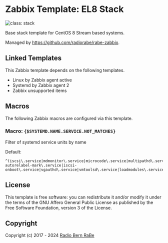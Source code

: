 # Zabbix Template: EL8 Stack

![class: stack](https://img.shields.io/badge/class-stack-00c9bf)

Base stack template for CentOS 8 Stream based systems.

Managed by <https://github.com/radiorabe/rabe-zabbix>.


## Linked Templates

This Zabbix template depends on the following templates.

* Linux by Zabbix agent active
* Systemd by Zabbix agent 2
* Zabbix unsupported items

## Macros

The following Zabbix macros are configured via this template.

### Macro: `{$SYSTEMD.NAME.SERVICE.NOT_MATCHES}`

Filter of systemd service units by name

Default:
```
^(iscsi\.service|mdmonitor\.service|microcode\.service|multipathd\.service|udisks2\.service|selinux-autorelabel-mark\.service|iscsi-onboot\.service|vgauthd\.service|vmtoolsd\.service|loadmodules\.service)$
```

## License

This template is free software: you can redistribute it and/or modify it under
the terms of the GNU Affero General Public License as published by the Free
Software Foundation, version 3 of the License.

## Copyright

Copyright (c) 2017 - 2024 [Radio Bern RaBe](http://www.rabe.ch)
